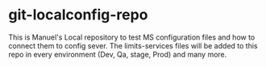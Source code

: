 # git-localconfig-repo
This is Manuel's Local repository to test MS configuration files and how to connect them to config sever. The limits-services files will be added to this repo in every environment (Dev, Qa, stage, Prod) and many more.
